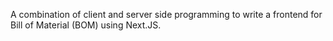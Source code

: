 A combination of client and server side programming to write a frontend for Bill of Material (BOM) using Next.JS.
